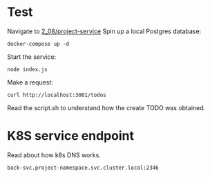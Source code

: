 # Test
Navigate to [2_08/project-service](../../2_08/project-service)
Spin up a local Postgres database:
```
docker-compose up -d
```
Start the service:
```
node index.js
```
Make a request:
```
curl http://localhost:3001/todos
```
Read the script.sh to understand how the create TODO was obtained.

# K8S service endpoint
Read about how k8s DNS works.
```
back-svc.project-namespace.svc.cluster.local:2346
```